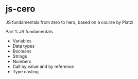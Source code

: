 # js-cero
JS fundamentals from zero to hero, based on a course by Platzi

Part 1: JS fundamentals
- Variables
- Data types
- Booleans
- Strings
- Numbers
- Call by value and by reference
- Type casting